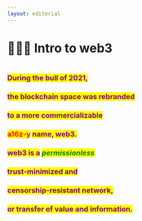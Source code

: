 ```yaml
---
layout: editorial
---
```


# 👩🏽‍💻 Intro to web3

<figure><img src="../../../../../../.gitbook/assets/pexels-btgl-♡-6558373.jpg" alt=""><figcaption></figcaption></figure>

### <mark style="color:purple;">During the bull of 2021,</mark>&#x20;

### <mark style="color:purple;">the blockchain space was rebranded</mark>&#x20;

### <mark style="color:purple;">to a more commercializable</mark> &#x20;

### <mark style="color:red;">a16z-y</mark> <mark style="color:purple;">name, web3.</mark>                                                                                                                                                                           &#x20;

### &#x20;                                  <mark style="color:purple;">web3 is a</mark> _<mark style="color:green;">permissionless</mark>_                               &#x20;

### &#x20;                       <mark style="color:purple;">trust-minimized and</mark>                                                                                      &#x20;

### &#x20;                                           <mark style="color:purple;">censorship-resistant network,</mark>&#x20;

### &#x20;                                                      <mark style="color:purple;">or transfer of value and information.</mark>
